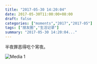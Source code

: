 ```yaml
---
title: "2017-05-30 14:20:04"
date: 2017-05-30T11:00:00+08:00
draft: false
categories: ["moments","2017","2017-05"]
tags: ["朋友圈","生活记录"]
summary: "2017-05-30 14:20:04..."
---
```


半夜罪恶得吃个宵夜。

![Media 1](/Moments/photos/2017-05-30/201705301420040.jpg)

